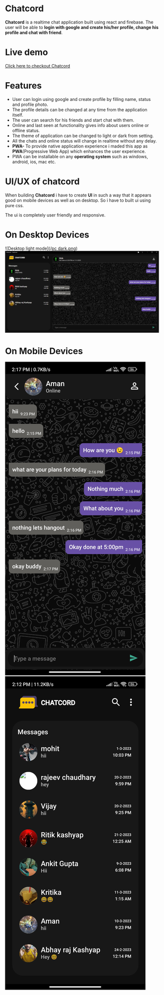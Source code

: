 # Chatcord

**Chatcord** is a realtime chat application built using react and firebase.
The user will be able to **login with google and create his/her profile, change his profile and chat with friend**.

#  Live  demo	
[Click here to checkout Chatcord](https://chatcord-7e9a8.firebaseapp.com/)

# Features

  * User can login using google and create profile by filling name, status and profile photo.
  * The profile details can be changed at any time from the application itself.
  * The user can search for his friends and start chat with them.
  * Online and last seen at functionality gives info about users online or offline status.
  * The theme of application can be changed to light or dark from setting.
  * All the chats and online status will change in realtime without any delay.
  *  **PWA-**  To provide native application experience i maded this app as **PWA**(Progressive Web App) which enhances the user experience.
  * PWA can be installable on any **operating system** such as windows, android, ios, mac etc.
  

# UI/UX of chatcord

When building **Chatcord** i have to create **UI** in such a way that it appears good on mobile devices as well as on desktop. So i have to built ui using pure css.

The ui is completely user friendly and responsive.
# On Desktop Devices

 ![Desktop light mode](/[pc dark.png](https://github.com/ritikkashyap720/Chatcord/blob/main/pc%20light.png))
  ![Desktop dark mode](https://github.com/ritikkashyap720/Chatcord/blob/main/pc%20dark.png)
# On Mobile Devices
 ![Phone light mode](https://github.com/ritikkashyap720/Chatcord/blob/main/phone%20light.jpg)
 ![Phone dark mode](https://github.com/ritikkashyap720/Chatcord/blob/main/phone%20dark.jpg)




	
